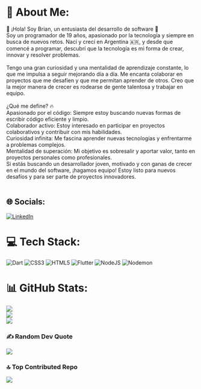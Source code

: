# 💫 About Me:
👋 ¡Hola! Soy Brian, un entusiasta del desarrollo de software 🚀<br>Soy un programador de 19 años, apasionado por la tecnología y siempre en busca de nuevos retos. Nací y crecí en Argentina 🇦🇷, y desde que comencé a programar, descubrí que la tecnología es mi forma de crear, innovar y resolver problemas.<br><br>Tengo una gran curiosidad y una mentalidad de aprendizaje constante, lo que me impulsa a seguir mejorando día a día. Me encanta colaborar en proyectos que me desafíen y que me permitan aprender de otros. Creo que la mejor manera de crecer es rodearse de gente talentosa y trabajar en equipo.<br><br>¿Qué me define? 🔥<br>Apasionado por el código: Siempre estoy buscando nuevas formas de escribir código eficiente y limpio.<br>Colaborador activo: Estoy interesado en participar en proyectos colaborativos y contribuir con mis habilidades.<br>Curiosidad infinita: Me fascina aprender nuevas tecnologías y enfrentarme a problemas complejos.<br>Mentalidad de superación: Mi objetivo es sobresalir y aportar valor, tanto en proyectos personales como profesionales.<br>Si estás buscando un desarrollador joven, motivado y con ganas de crecer en el mundo del software, ¡hagamos equipo! Estoy listo para nuevos desafíos y para ser parte de proyectos innovadores.<br><br>


## 🌐 Socials:
[![LinkedIn](https://img.shields.io/badge/LinkedIn-%230077B5.svg?logo=linkedin&logoColor=white)](https://linkedin.com/in/https://www.linkedin.com/in/brian-gabriel-aira-gutierrez/) 

# 💻 Tech Stack:
![Dart](https://img.shields.io/badge/dart-%230175C2.svg?style=for-the-badge&logo=dart&logoColor=white) ![CSS3](https://img.shields.io/badge/css3-%231572B6.svg?style=for-the-badge&logo=css3&logoColor=white) ![HTML5](https://img.shields.io/badge/html5-%23E34F26.svg?style=for-the-badge&logo=html5&logoColor=white) ![Flutter](https://img.shields.io/badge/Flutter-%2302569B.svg?style=for-the-badge&logo=Flutter&logoColor=white) ![NodeJS](https://img.shields.io/badge/node.js-6DA55F?style=for-the-badge&logo=node.js&logoColor=white) ![Nodemon](https://img.shields.io/badge/NODEMON-%23323330.svg?style=for-the-badge&logo=nodemon&logoColor=%BBDEAD)
# 📊 GitHub Stats:
![](https://github-readme-stats.vercel.app/api?username=BrianAira&theme=tokyonight&hide_border=false&include_all_commits=false&count_private=false)<br/>
![](https://github-readme-streak-stats.herokuapp.com/?user=BrianAira&theme=tokyonight&hide_border=false)<br/>
![](https://github-readme-stats.vercel.app/api/top-langs/?username=BrianAira&theme=tokyonight&hide_border=false&include_all_commits=false&count_private=false&layout=compact)

### ✍️ Random Dev Quote
![](https://quotes-github-readme.vercel.app/api?type=horizontal&theme=tokyonight)

### 🔝 Top Contributed Repo
![](https://github-contributor-stats.vercel.app/api?username=BrianAira&limit=5&theme=tokyonight&combine_all_yearly_contributions=true)

<!-- Proudly created with GPRM ( https://gprm.itsvg.in ) -->
